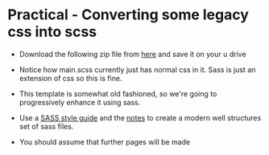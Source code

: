  
# Practical - Converting some legacy css into scss

 -  Download the following zip file from [here](https://github.com/joeappleton18/swd500_2017/raw/master/sessions/session5.1/scssPractical.zip) and save it on your u drive

-  Notice how main.scss currently just has normal css in it. Sass is just an extension of css so this is fine. 

- This template is somewhat old fashioned, so we're going to progressively enhance it using sass. 


- Use a [SASS style guide](https://sass-guidelin.es/#architecture) and the [notes](notes.md) to create a modern well structures set of sass files. 

- You should assume that further pages will be made


